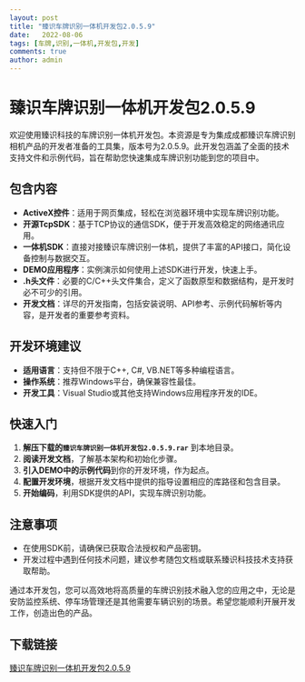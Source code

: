 ```yaml
---
layout: post
title: "臻识车牌识别一体机开发包2.0.5.9"
date:   2022-08-06
tags: [车牌,识别,一体机,开发包,开发]
comments: true
author: admin
---
```

# 臻识车牌识别一体机开发包2.0.5.9

欢迎使用臻识科技的车牌识别一体机开发包。本资源是专为集成成都臻识车牌识别相机产品的开发者准备的工具集，版本号为2.0.5.9。此开发包涵盖了全面的技术支持文件和示例代码，旨在帮助您快速集成车牌识别功能到您的项目中。

## 包含内容

- **ActiveX控件**：适用于网页集成，轻松在浏览器环境中实现车牌识别功能。
- **开源TcpSDK**：基于TCP协议的通信SDK，便于开发高效稳定的网络通讯应用。
- **一体机SDK**：直接对接臻识车牌识别一体机，提供了丰富的API接口，简化设备控制与数据交互。
- **DEMO应用程序**：实例演示如何使用上述SDK进行开发，快速上手。
- **.h头文件**：必要的C/C++头文件集合，定义了函数原型和数据结构，是开发时必不可少的引用。
- **开发文档**：详尽的开发指南，包括安装说明、API参考、示例代码解析等内容，是开发者的重要参考资料。

## 开发环境建议

- **适用语言**：支持但不限于C++, C#, VB.NET等多种编程语言。
- **操作系统**：推荐Windows平台，确保兼容性最佳。
- **开发工具**：Visual Studio或其他支持Windows应用程序开发的IDE。

## 快速入门

1. **解压下载的`臻识车牌识别一体机开发包2.0.5.9.rar`** 到本地目录。
2. **阅读开发文档**，了解基本架构和初始化步骤。
3. **引入DEMO中的示例代码**到你的开发环境，作为起点。
4. **配置开发环境**，根据开发文档中提供的指导设置相应的库路径和包含目录。
5. **开始编码**，利用SDK提供的API，实现车牌识别功能。

## 注意事项

- 在使用SDK前，请确保已获取合法授权和产品密钥。
- 开发过程中遇到任何技术问题，建议参考随包文档或联系臻识科技技术支持获取帮助。

通过本开发包，您可以高效地将高质量的车牌识别技术融入您的应用之中，无论是安防监控系统、停车场管理还是其他需要车辆识别的场景。希望您能顺利开展开发工作，创造出色的产品。

## 下载链接

[臻识车牌识别一体机开发包2.0.5.9](https://pan.quark.cn/s/0139af23345c)